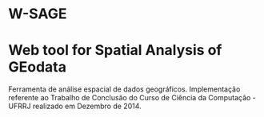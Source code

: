 W-SAGE
======

Web tool for Spatial Analysis of GEodata
====
Ferramenta de análise espacial de dados geográficos.
Implementação referente ao Trabalho de Conclusão do Curso de Ciência da Computação - UFRRJ realizado em Dezembro de 2014.

